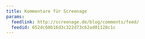 ```yaml
---
title: Kommentare für Screenage
params:
  feedlink: http://screenage.de/blog/comments/feed/
  feedid: 652dc60b16d3c322d73c62ad01128c1c
---
```

